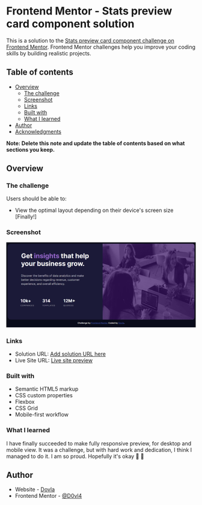 # Frontend Mentor - Stats preview card component solution

This is a solution to the [Stats preview card component challenge on Frontend Mentor](https://www.frontendmentor.io/challenges/stats-preview-card-component-8JqbgoU62). Frontend Mentor challenges help you improve your coding skills by building realistic projects.

## Table of contents

- [Overview](#overview)
  - [The challenge](#the-challenge)
  - [Screenshot](#screenshot)
  - [Links](#links)
  - [Built with](#built-with)
  - [What I learned](#what-i-learned)
- [Author](#author)
- [Acknowledgments](#acknowledgments)

**Note: Delete this note and update the table of contents based on what sections you keep.**

## Overview

### The challenge

Users should be able to:

- View the optimal layout depending on their device's screen size [Finally!]

### Screenshot

![Preview](Design/Desktop_preview.png)

### Links

- Solution URL: [Add solution URL here](https://your-solution-url.com)
- Live Site URL: [Live site preview](https://stats-preview-c4rd.netlify.app/)

### Built with

- Semantic HTML5 markup
- CSS custom properties
- Flexbox
- CSS Grid
- Mobile-first workflow

### What I learned

I have finally succeeded to make fully responsive preview, for desktop and mobile view. It was a challenge, but with hard work and dedication, I think I managed to do it. I am so proud. Hopefully it's okay 🥳 🤠

## Author

- Website - [Dovla](https://dovla.me)
- Frontend Mentor - [@D0vl4](https://www.frontendmentor.io/profile/D0vl4)
